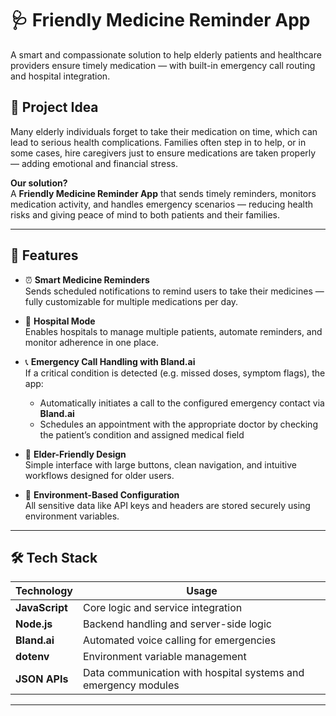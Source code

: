 # 🩺 Friendly Medicine Reminder App

A smart and compassionate solution to help elderly patients and healthcare providers ensure timely medication — with built-in emergency call routing and hospital integration.

## 🧠 Project Idea

Many elderly individuals forget to take their medication on time, which can lead to serious health complications. Families often step in to help, or in some cases, hire caregivers just to ensure medications are taken properly — adding emotional and financial stress.

**Our solution?**  
A **Friendly Medicine Reminder App** that sends timely reminders, monitors medication activity, and handles emergency scenarios — reducing health risks and giving peace of mind to both patients and their families.

---

## 🚀 Features

- ⏰ **Smart Medicine Reminders**  
  Sends scheduled notifications to remind users to take their medicines — fully customizable for multiple medications per day.

- 🏥 **Hospital Mode**  
  Enables hospitals to manage multiple patients, automate reminders, and monitor adherence in one place.

- 📞 **Emergency Call Handling with Bland.ai**  
  If a critical condition is detected (e.g. missed doses, symptom flags), the app:
  - Automatically initiates a call to the configured emergency contact via **Bland.ai**
  - Schedules an appointment with the appropriate doctor by checking the patient’s condition and assigned medical field

- 👵 **Elder-Friendly Design**  
  Simple interface with large buttons, clean navigation, and intuitive workflows designed for older users.

- 🔐 **Environment-Based Configuration**  
  All sensitive data like API keys and headers are stored securely using environment variables.

---

## 🛠️ Tech Stack

| Technology     | Usage                                |
|----------------|---------------------------------------|
| **JavaScript** | Core logic and service integration    |
| **Node.js**    | Backend handling and server-side logic|
| **Bland.ai**   | Automated voice calling for emergencies|
| **dotenv**     | Environment variable management       |
| **JSON APIs**  | Data communication with hospital systems and emergency modules |

---
